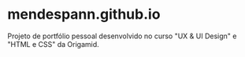 # mendespann.github.io
Projeto de portfólio pessoal desenvolvido no curso "UX &amp; UI Design" e "HTML e CSS" da Origamid.


